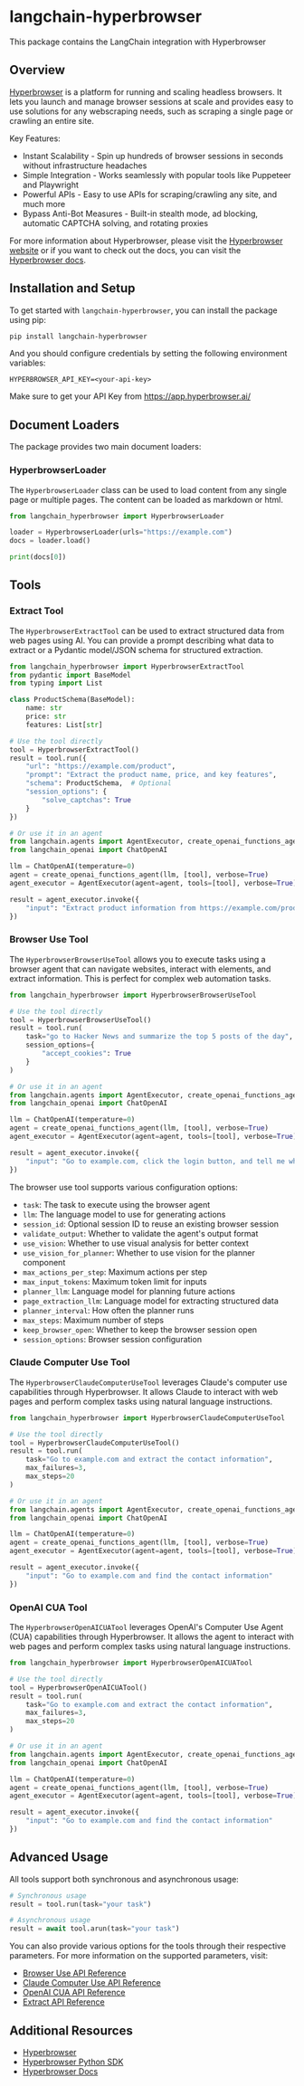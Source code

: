 # langchain-hyperbrowser

This package contains the LangChain integration with Hyperbrowser

## Overview

[Hyperbrowser](https://hyperbrowser.ai) is a platform for running and scaling headless browsers. It lets you launch and manage browser sessions at scale and provides easy to use solutions for any webscraping needs, such as scraping a single page or crawling an entire site.

Key Features:
- Instant Scalability - Spin up hundreds of browser sessions in seconds without infrastructure headaches
- Simple Integration - Works seamlessly with popular tools like Puppeteer and Playwright
- Powerful APIs - Easy to use APIs for scraping/crawling any site, and much more
- Bypass Anti-Bot Measures - Built-in stealth mode, ad blocking, automatic CAPTCHA solving, and rotating proxies

For more information about Hyperbrowser, please visit the [Hyperbrowser website](https://hyperbrowser.ai) or if you want to check out the docs, you can visit the [Hyperbrowser docs](https://docs.hyperbrowser.ai).

## Installation and Setup

To get started with `langchain-hyperbrowser`, you can install the package using pip:

```bash
pip install langchain-hyperbrowser
```

And you should configure credentials by setting the following environment variables:

`HYPERBROWSER_API_KEY=<your-api-key>`

Make sure to get your API Key from https://app.hyperbrowser.ai/

## Document Loaders

The package provides two main document loaders:

### HyperbrowserLoader

The `HyperbrowserLoader` class can be used to load content from any single page or multiple pages. The content can be loaded as markdown or html.

```python
from langchain_hyperbrowser import HyperbrowserLoader

loader = HyperbrowserLoader(urls="https://example.com")
docs = loader.load()

print(docs[0])
```

## Tools

### Extract Tool

The `HyperbrowserExtractTool` can be used to extract structured data from web pages using AI. You can provide a prompt describing what data to extract or a Pydantic model/JSON schema for structured extraction.

```python
from langchain_hyperbrowser import HyperbrowserExtractTool
from pydantic import BaseModel
from typing import List

class ProductSchema(BaseModel):
    name: str
    price: str
    features: List[str]

# Use the tool directly
tool = HyperbrowserExtractTool()
result = tool.run({
    "url": "https://example.com/product",
    "prompt": "Extract the product name, price, and key features",
    "schema": ProductSchema,  # Optional
    "session_options": {
        "solve_captchas": True
    }
})

# Or use it in an agent
from langchain.agents import AgentExecutor, create_openai_functions_agent
from langchain_openai import ChatOpenAI

llm = ChatOpenAI(temperature=0)
agent = create_openai_functions_agent(llm, [tool], verbose=True)
agent_executor = AgentExecutor(agent=agent, tools=[tool], verbose=True)

result = agent_executor.invoke({
    "input": "Extract product information from https://example.com/product"
})
```

### Browser Use Tool

The `HyperbrowserBrowserUseTool` allows you to execute tasks using a browser agent that can navigate websites, interact with elements, and extract information. This is perfect for complex web automation tasks.

```python
from langchain_hyperbrowser import HyperbrowserBrowserUseTool

# Use the tool directly
tool = HyperbrowserBrowserUseTool()
result = tool.run(
    task="go to Hacker News and summarize the top 5 posts of the day",
    session_options={
        "accept_cookies": True
    }
)

# Or use it in an agent
from langchain.agents import AgentExecutor, create_openai_functions_agent
from langchain_openai import ChatOpenAI

llm = ChatOpenAI(temperature=0)
agent = create_openai_functions_agent(llm, [tool], verbose=True)
agent_executor = AgentExecutor(agent=agent, tools=[tool], verbose=True)

result = agent_executor.invoke({
    "input": "Go to example.com, click the login button, and tell me what fields are required"
})
```

The browser use tool supports various configuration options:
- `task`: The task to execute using the browser agent
- `llm`: The language model to use for generating actions
- `session_id`: Optional session ID to reuse an existing browser session
- `validate_output`: Whether to validate the agent's output format
- `use_vision`: Whether to use visual analysis for better context
- `use_vision_for_planner`: Whether to use vision for the planner component
- `max_actions_per_step`: Maximum actions per step
- `max_input_tokens`: Maximum token limit for inputs
- `planner_llm`: Language model for planning future actions
- `page_extraction_llm`: Language model for extracting structured data
- `planner_interval`: How often the planner runs
- `max_steps`: Maximum number of steps
- `keep_browser_open`: Whether to keep the browser session open
- `session_options`: Browser session configuration

### Claude Computer Use Tool

The `HyperbrowserClaudeComputerUseTool` leverages Claude's computer use capabilities through Hyperbrowser. It allows Claude to interact with web pages and perform complex tasks using natural language instructions.

```python
from langchain_hyperbrowser import HyperbrowserClaudeComputerUseTool

# Use the tool directly
tool = HyperbrowserClaudeComputerUseTool()
result = tool.run(
    task="Go to example.com and extract the contact information",
    max_failures=3,
    max_steps=20
)

# Or use it in an agent
from langchain.agents import AgentExecutor, create_openai_functions_agent
from langchain_openai import ChatOpenAI

llm = ChatOpenAI(temperature=0)
agent = create_openai_functions_agent(llm, [tool], verbose=True)
agent_executor = AgentExecutor(agent=agent, tools=[tool], verbose=True)

result = agent_executor.invoke({
    "input": "Go to example.com and find the contact information"
})
```

### OpenAI CUA Tool

The `HyperbrowserOpenAICUATool` leverages OpenAI's Computer Use Agent (CUA) capabilities through Hyperbrowser. It allows the agent to interact with web pages and perform complex tasks using natural language instructions.

```python
from langchain_hyperbrowser import HyperbrowserOpenAICUATool

# Use the tool directly
tool = HyperbrowserOpenAICUATool()
result = tool.run(
    task="Go to example.com and extract the contact information",
    max_failures=3,
    max_steps=20
)

# Or use it in an agent
from langchain.agents import AgentExecutor, create_openai_functions_agent
from langchain_openai import ChatOpenAI

llm = ChatOpenAI(temperature=0)
agent = create_openai_functions_agent(llm, [tool], verbose=True)
agent_executor = AgentExecutor(agent=agent, tools=[tool], verbose=True)

result = agent_executor.invoke({
    "input": "Go to example.com and find the contact information"
})
```

## Advanced Usage

All tools support both synchronous and asynchronous usage:

```python
# Synchronous usage
result = tool.run(task="your task")

# Asynchronous usage
result = await tool.arun(task="your task")
```

You can also provide various options for the tools through their respective parameters. For more information on the supported parameters, visit:
- [Browser Use API Reference](https://docs.hyperbrowser.ai/reference/api-reference/agents/browser-use)
- [Claude Computer Use API Reference](https://docs.hyperbrowser.ai/reference/api-reference/agents/claude-computer-use)
- [OpenAI CUA API Reference](https://docs.hyperbrowser.ai/reference/api-reference/agents/openai-cua)
- [Extract API Reference](https://docs.hyperbrowser.ai/reference/api-reference/extract)

## Additional Resources

- [Hyperbrowser](https://hyperbrowser.ai)
- [Hyperbrowser Python SDK](https://github.com/hyperbrowserai/python-sdk)
- [Hyperbrowser Docs](https://docs.hyperbrowser.ai/)
